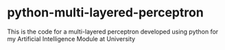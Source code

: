 # python-multi-layered-perceptron
This is the code for a multi-layered perceptron developed using python for my Artificial Intelligence Module at University
